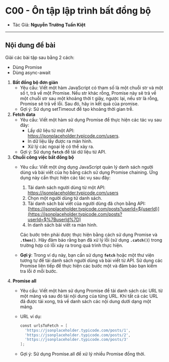 #  C00 - Ôn tập lập trình bất đồng bộ
- Tác Giả: **Nguyễn Trường Tuấn Kiệt**
---
## Nội dung đề bài

Giải các bài tập sau bằng 2 cách:

- Dùng Promise
- Dùng async-await
1. **Bất đồng bộ đơn giản**
    - Yêu cầu: Viết một hàm JavaScript có tham số là một chuỗi str và một số t, trả về một Promise. Nếu str khác rỗng, Promise này sẽ trả về một chuỗi str sau một khoảng thời t giây, ngược lại, nếu str là rỗng, Promise sẽ trả về lỗi. Sau đó, hãy in kết quả của promise.
    - Gợi ý: Sử dụng setTimeout để tạo khoảng thời gian trễ.
2. **Fetch data**
    - Yêu cầu: Viết một hàm sử dụng Promise để thực hiện các tác vụ sau đây:
        - Lấy dữ liệu từ một API: https://jsonplaceholder.typicode.com/users.
        - In dữ liệu lấy được ra màn hình.
        - Xử lý các ngoại lệ có thể xảy ra.
    - Gợi ý: Sử dụng **`fetch`** để tải dữ liệu từ API.
3. **Chuỗi công việc bất đồng bộ**
    - Yêu cầu: Viết một ứng dụng JavaScript quản lý danh sách người dùng và bài viết của họ bằng cách sử dụng Promise chaining. Ứng dụng này cần thực hiện các tác vụ sau đây:
        1. Tải danh sách người dùng từ một API: https://jsonplaceholder.typicode.com/users
        2. Chọn một người dùng từ danh sách.
        3. Tải danh sách bài viết của người dùng đã chọn bằng API: [https://jsonplaceholder.typicode.com/posts?userId=${userId}](https://jsonplaceholder.typicode.com/posts?userId=$%7BuserId%7D)
        4. In danh sách bài viết ra màn hình.
        
        Các bước trên phải được thực hiện bằng cách sử dụng Promise và **`.then()`**. Hãy đảm bảo rằng bạn đã xử lý lỗi (sử dụng **`.catch()`**) trong trường hợp có lỗi xảy ra trong quá trình thực hiện.
        
    - **Gợi ý**: Trong ví dụ này, bạn cần sử dụng **`fetch`** hoặc một thư viện tương tự để tải danh sách người dùng và bài viết từ API. Sử dụng các Promise liên tiếp để thực hiện các bước một và đảm bảo bạn kiểm tra lỗi ở mỗi bước.
4. **Promise all**
    - Yêu cầu: Viết một hàm sử dụng Promise để tải danh sách các URL từ một mảng và sau đó tải nội dung của từng URL. Khi tất cả các URL đã được tải xong, trả về danh sách các nội dung dưới dạng một mảng.
    - URL ví dụ:
        
        ```powershell
        const urlsToFetch = [
          'https://jsonplaceholder.typicode.com/posts/1',
          'https://jsonplaceholder.typicode.com/posts/2',
          'https://jsonplaceholder.typicode.com/posts/3'
        ];
        ```
        
    - Gợi ý: Sử dụng Promise.all để xử lý nhiều Promise đồng thời.
